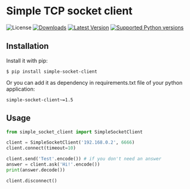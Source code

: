 # Simple TCP socket client

![License](https://img.shields.io/badge/License-BSD%203--Clause-green)
[![Downloads](https://img.shields.io/pypi/dm/simple-socket-client.svg?color=orange)](https://pypi.python.org/pypi/simple-socket-client)
[![Latest Version](https://img.shields.io/pypi/v/simple-socket-client.svg)](https://pypi.python.org/pypi/simple-socket-client)
[![Supported Python versions](https://img.shields.io/pypi/pyversions/simple-socket-client.svg)](https://pypi.python.org/pypi/simple-socket-client)

## Installation

Install it with pip:

```shell
$ pip install simple-socket-client
```

Or you can add it as dependency in requirements.txt file of your python application:

```
simple-socket-client~=1.5
```

## Usage

```python
from simple_socket_client import SimpleSocketClient

client = SimpleSocketClient('192.168.0.2', 6666)
client.connect(timeout=10)

client.send('Test'.encode()) # if you don't need an answer
answer = client.ask('Hi!'.encode())
print(answer.decode())

client.disconnect()
```
